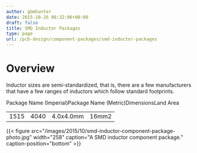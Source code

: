 ```yaml
---
author: gbmhunter
date: 2015-10-26 06:32:06+00:00
draft: false
title: SMD Inductor Packages
type: page
url: /pcb-design/component-packages/smd-inductor-packages
---
```


# Overview

Inductor sizes are semi-standardized, that is, there are a few manufacturers that have a few ranges of inductors which follow standard footprints.

<table ><tbody ><tr >Package Name (Imperial)Package Name (Metric)DimensionsLand Area</tr><tr >
<td >1515
</td>
<td >4040
</td>
<td >4.0x4.0mm
</td>
<td >16mm2
</td></tr></tbody></table>{{< figure src="/images/2015/10/smd-inductor-component-package-photo.jpg" width="258" caption="A SMD inductor component package." caption-position="bottom" >}}
